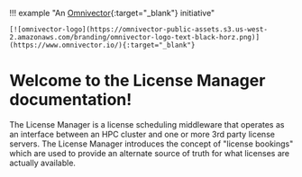 !!! example "An [Omnivector](https://www.omnivector.io/){:target="_blank"} initiative"

    [![omnivector-logo](https://omnivector-public-assets.s3.us-west-2.amazonaws.com/branding/omnivector-logo-text-black-horz.png)](https://www.omnivector.io/){:target="_blank"}


# Welcome to the License Manager documentation!

The License Manager is a license scheduling middleware that operates as an interface between
an HPC cluster and one or more 3rd party license servers. The License Manager
introduces the concept of "license bookings" which are used to provide an alternate
source of truth for what licenses are actually available.

